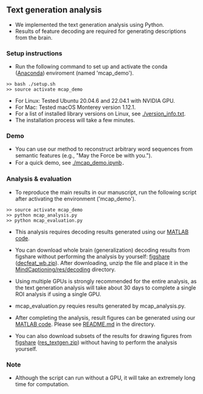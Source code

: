 ## Text generation analysis
- We implemented the text generation analysis using Python.
- Results of feature decoding are required for generating descriptions from the brain.

### Setup instructions
- Run the following command to set up and activate the conda (<a href="https://www.anaconda.com/">Anaconda</a>) enviroment (named 'mcap_demo').
```plaintext
>> bash ./setup.sh
>> source activate mcap_demo
```
- For Linux: Tested Ubuntu 20.04.6 and 22.04.1 with NVIDIA GPU.
- For Mac: Tested macOS Monterey version 1.12.1.
- For a list of installed library versions on Linux, see [./version_info.txt](./version_info.txt).
- The installation process will take a few minutes.

### Demo
- You can use our method to reconstruct arbitrary word sequences from semantic features (e.g., "May the Force be with you.").
- For a quick demo, see [./mcap_demo.ipynb](./mcap_demo.ipynb)．

### Analysis & evaluation
- To reproduce the main results in our manuscript, run the following script after activating the environment ('mcap_demo').
```plaintext
>> source activate mcap_demo
>> python mcap_analysis.py
>> python mcap_evaluation.py
```
- This analysis requires decoding results generated using our [MATLAB code](../matlab).
- You can download whole brain (generalization) decoding results from figshare without performing the analysis by yourself: <a href="https://doi.org/10.6084/m9.figshare.25808179">figshare</a>
 (<a href="https://figshare.com/ndownloader/files/46420294">decfeat_wb.zip</a>). After downloading, unzip the file and place it in the [MindCaptioning/res/decoding](../../res/decoding) directory.

- Using multiple GPUs is strongly recommended for the entire analysis, as the text generation analysis will take about 30 days to complete a single ROI analysis if using a single GPU.
- mcap_evaluation.py requies results generated by mcap_analysis.py.

- After completing the analysis, result figures can be generated using our [MATLAB code](../matlab). Please see [README.md](../matlab/README.md) in the directory.
- You can also download subsets of the results for drawing figures from <a href="https://doi.org/10.6084/m9.figshare.25808179">figshare</a> (<a href="https://figshare.com/ndownloader/files/46422523">res_textgen.zip</a>) without having to perform the analysis yourself.


### Note
- Although the script can run without a GPU, it will take an extremely long time for computation.
